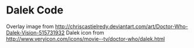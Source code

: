Dalek Code
==========



Overlay image from http://chriscastielredy.deviantart.com/art/Doctor-Who-Dalek-Vision-515731932
Dalek icon from http://www.veryicon.com/icons/movie--tv/doctor-who/dalek.html
